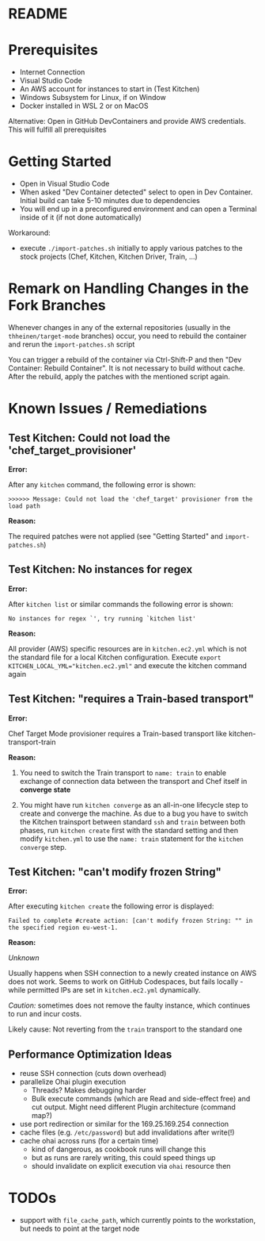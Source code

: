 # README

# Prerequisites

- Internet Connection
- Visual Studio Code
- An AWS account for instances to start in (Test Kitchen)
- Windows Subsystem for Linux, if on Window
- Docker installed in WSL 2 or on MacOS

Alternative: Open in GitHub DevContainers and provide AWS credentials. This will fulfill all prerequisites

# Getting Started

- Open in Visual Studio Code
- When asked "Dev Container detected" select to open in Dev Container. Initial build can take 5-10 minutes due to dependencies
- You will end up in a preconfigured environment and can open a Terminal inside of it (if not done automatically)

Workaround:
- execute `./import-patches.sh` initially to apply various patches to the stock projects (Chef, Kitchen, Kitchen Driver, Train, ...)

# Remark on Handling Changes in the Fork Branches

Whenever changes in any of the external repositories (usually in the `thheinen/target-mode` branches) occur, you need to rebuild the container and rerun the `import-patches.sh` script

You can trigger a rebuild of the container via Ctrl-Shift-P and then "Dev Container: Rebuild Container". It is not necessary to build without cache. After the rebuild, apply the patches with the mentioned script again.

# Known Issues / Remediations

## Test Kitchen: Could not load the 'chef_target_provisioner'

__Error:__

After any `kitchen` command, the following error is shown:
```
>>>>>> Message: Could not load the 'chef_target' provisioner from the load path
```

__Reason:__

The required patches were not applied (see "Getting Started" and `import-patches.sh`)

## Test Kitchen: No instances for regex

__Error:__

After `kitchen list` or similar commands the following error is shown:
```
No instances for regex `', try running `kitchen list'
```

__Reason:__

All provider (AWS) specific resources are in `kitchen.ec2.yml` which is not the standard file for a local Kitchen configuration.
Execute `export KITCHEN_LOCAL_YML="kitchen.ec2.yml"` and execute the kitchen command again

## Test Kitchen: "requires a Train-based transport"

__Error:__

Chef Target Mode provisioner requires a Train-based transport like kitchen-transport-train

__Reason:__

1. You need to switch the Train transport to `name: train` to enable exchange of connection data between the transport and Chef itself in __converge state__

2. You might have run `kitchen converge` as an all-in-one lifecycle step to create and converge the machine. As due to a bug you have to switch the Kitchen trainsport between standard `ssh` and `train` between both phases, run `kitchen create` first with the standard setting and then modify `kitchen.yml` to use the `name: train` statement for the `kitchen converge` step.

## Test Kitchen: "can't modify frozen String"

__Error:__

After executing `kitchen create` the following error is displayed:

```
Failed to complete #create action: [can't modify frozen String: "" in the specified region eu-west-1.
```

__Reason:__

_Unknown_

Usually happens when SSH connection to a newly created instance on AWS does not work. Seems to work on GitHub Codespaces, but fails locally - while permitted IPs are set in `kitchen.ec2.yml` dynamically.

_Caution:_ sometimes does not remove the faulty instance, which continues to run and incur costs.

Likely cause: Not reverting from the `train` transport to the standard one

## Performance Optimization Ideas

- reuse SSH connection (cuts down overhead)
- parallelize Ohai plugin execution
  - Threads? Makes debugging harder
  - Bulk execute commands (which are Read and side-effect free) and cut output. Might need different Plugin architecture (command map?)
- use port redirection or similar for the 169.25.169.254 connection
- cache files (e.g. `/etc/password`) but add invalidations after write(!)
- cache ohai across runs (for a certain time)
    - kind of dangerous, as cookbook runs will change this
    - but as runs are rarely writing, this could speed things up
    - should invalidate on explicit execution via `ohai` resource then

# TODOs

- support with `file_cache_path`, which currently points to the workstation, but needs to point at the target node